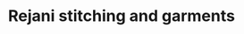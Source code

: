 ---
title: "Rejani stitching and garments"
url: /kollam/rejani-stitching-and-garments/
shop: Schneiderei
---